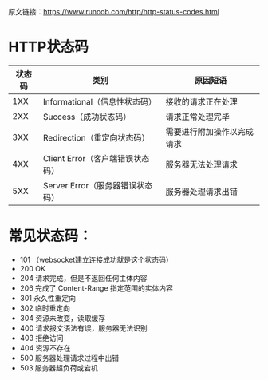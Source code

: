 原文链接：<https://www.runoob.com/http/http-status-codes.html>
# HTTP状态码
|状态码|类别|原因短语|
|-|-|-|
|1XX|Informational（信息性状态码）| 接收的请求正在处理|
|2XX|Success（成功状态码）| 请求正常处理完毕|
|3XX|Redirection（重定向状态码）|需要进行附加操作以完成请求|
|4XX|Client Error（客户端错误状态码）| 服务器无法处理请求|
|5XX|Server Error（服务器错误状态码）| 服务器处理请求出错|
# 常见状态码：
* 101 （websocket建立连接成功就是这个状态码）
* 200 OK
* 204 请求完成，但是不返回任何主体内容
* 206 完成了 Content-Range 指定范围的实体内容
* 301 永久性重定向
* 302 临时重定向
* 304 资源未改变，读取缓存
* 400 请求报文语法有误，服务器无法识别
* 403 拒绝访问
* 404 资源不存在
* 500 服务器处理请求过程中出错
* 503 服务器超负荷或宕机